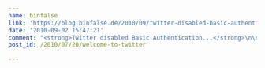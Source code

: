 ```yaml
---
name: binfalse
link: 'https://blog.binfalse.de/2010/09/twitter-disabled-basic-authentication/'
date: '2010-09-02 15:47:21'
comment: "<strong>Twitter disabled Basic Authentication...</strong>\n\nSome of you may have recognized that twitter has disabled the so called Basic Authentication. So my previous twitter-tools don&#8217;t work anymore. But don&#8217;t bury your head in the sand, here are the newer versions......."
post_id: /2010/07/20/welcome-to-twitter

---
```



